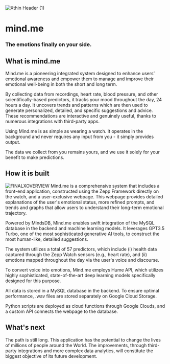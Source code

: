 ![Xthin Header (1)](https://github.com/jacopo-minniti/mind.me/assets/115539886/faf2fc57-c6f2-4501-bad4-03519f6a1814)
# mind.me

### The emotions finally on your side. 

## What is mind.me
Mind.me is a pioneering integrated system designed to enhance users’ emotional awareness and empower them to manage and improve their emotional well-being in both the short and long term.

By collecting data from recordings, heart rate, blood pressure, and other scientifically-based predictors, it tracks your mood throughout the day, 24 hours a day. It uncovers trends and patterns which are then used to generate personalized, detailed, and specific suggestions and advice. These recommendations are interactive and genuinely useful, thanks to numerous integrations with third-party apps.

Using Mind.me is as simple as wearing a watch. It operates in the background and never requires any input from you - it simply provides output.

The data we collect from you remains yours, and we use it solely for your benefit to make predictions.

## How it is built 
![FINALXOVERVIEW](https://github.com/jacopo-minniti/mind.me/assets/115539886/a3b49bbb-035a-4f87-b5a5-86c69b4c0e9b)
Mind.me is a comprehensive system that includes a front-end application, constructed using the Zepp Framework directly on the watch, and a user-exclusive webpage. This webpage provides detailed explanations of the user's emotional status, more refined prompts, and trends and graphs that allow users to understand their long-term emotional trajectory.

Powered by MindsDB, Mind.me enables swift integration of the MySQL database in the backend and machine learning models. It leverages GPT3.5 Turbo, one of the most sophisticated generative AI tools, to construct the most human-like, detailed suggestions.

The system utilizes a total of 57 predictors, which include (i) health data captured through the Zepp Watch sensors (e.g., heart rate), and (ii) emotions mapped throughout the day via the user's voice and discourse.

To convert voice into emotions, Mind.me employs Hume API, which utilizes highly sophisticated, state-of-the-art deep learning models specifically designed for this purpose.

All data is stored in a MySQL database in the backend. To ensure optimal performance, .wav files are stored separately on Google Cloud Storage.

Python scripts are deployed as cloud functions through Google Clouds, and a custom API connects the webpage to the database.


## What's next 
The path is still long. This application has the potential to change the lives of millions of people around the World. The improvements, through third-party integrations and more complex data analytics, will constitute the biggest objective of its future development. 




